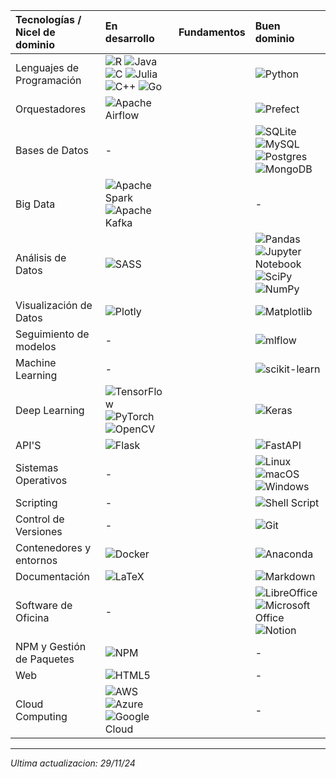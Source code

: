 <!--![portada](./banner_personal.png) -->
| Tecnologías / Nicel de dominio              | En desarrollo | Fundamentos | Buen dominio |
|:--------------------------|:--------------|:------------|:--------------|
| Lenguajes de Programación | ![R](https://img.shields.io/badge/R-276DC3.svg?style=for-the-badge&logo=r&logoColor=white) ![Java](https://img.shields.io/badge/Java-%23ED8B00.svg?style=for-the-badge&logo=openjdk&logoColor=white) ![C](https://img.shields.io/badge/C-%2300599C.svg?style=for-the-badge&logo=c&logoColor=white) ![Julia](https://img.shields.io/badge/Julia-9558B2?style=for-the-badge&logo=julia&logoColor=white) ![C++](https://img.shields.io/badge/C++-%2300599C.svg?style=for-the-badge&logo=c%2B%2B&logoColor=white) ![Go](https://img.shields.io/badge/Go-%2300ADD8.svg?style=for-the-badge&logo=go&logoColor=white) |  | ![Python](https://img.shields.io/badge/Python-3670A0?style=for-the-badge&logo=python&logoColor=ffdd54) |
| Orquestadores | ![Apache Airflow](https://img.shields.io/badge/Apache%20Airflow-017CEE?style=for-the-badge&logo=Apache%20Airflow&logoColor=white) |  | ![Prefect](https://img.shields.io/badge/Prefect-%23ffffff.svg?style=for-the-badge&logo=prefect&logoColor=white) |
| Bases de Datos | - |  | ![SQLite](https://img.shields.io/badge/SQLite-%2307405e.svg?style=for-the-badge&logo=sqlite&logoColor=white) ![MySQL](https://img.shields.io/badge/MySQL-%2300f.svg?style=for-the-badge&logo=mysql&logoColor=white) ![Postgres](https://img.shields.io/badge/Postgres-%23316192.svg?style=for-the-badge&logo=postgresql&logoColor=white) ![MongoDB](https://img.shields.io/badge/MongoDB-%234ea94b.svg?style=for-the-badge&logo=mongodb&logoColor=white) |
| Big Data | ![Apache Spark](https://img.shields.io/badge/Apache%20Spark-FDEE21?style=flat-square&logo=apachespark&logoColor=black) ![Apache Kafka](https://img.shields.io/badge/Apache%20Kafka-000?style=for-the-badge&logo=apachekafka) |  | - |
| Análisis de Datos | ![SASS](https://img.shields.io/badge/SASS-hotpink.svg?style=for-the-badge&logo=SASS&logoColor=white) |  | ![Pandas](https://img.shields.io/badge/Pandas-%23150458.svg?style=for-the-badge&logo=pandas&logoColor=white) ![Jupyter Notebook](https://img.shields.io/badge/Jupyter-%23FA0F00.svg?style=for-the-badge&logo=jupyter&logoColor=white) ![SciPy](https://img.shields.io/badge/SciPy-%230C55A5.svg?style=for-the-badge&logo=scipy&logoColor=%23white) ![NumPy](https://img.shields.io/badge/numpy-%23013243.svg?style=for-the-badge&logo=numpy&logoColor=white) |
| Visualización de Datos | ![Plotly](https://img.shields.io/badge/Plotly-%233F4F75.svg?style=for-the-badge&logo=plotly&logoColor=white) |  | ![Matplotlib](https://img.shields.io/badge/Matplotlib-%23ffffff.svg?style=for-the-badge&logo=Matplotlib&logoColor=black) |
| Seguimiento de modelos | - |  | ![mlflow](https://img.shields.io/badge/mlflow-%23d9ead3.svg?style=for-the-badge&logo=numpy&logoColor=blue) |
| Machine Learning | - |  | ![scikit-learn](https://img.shields.io/badge/scikit--learn-%23F7931E.svg?style=for-the-badge&logo=scikit-learn&logoColor=white) |
| Deep Learning | ![TensorFlow](https://img.shields.io/badge/TensorFlow-%23FF6F00.svg?style=for-the-badge&logo=TensorFlow&logoColor=white) ![PyTorch](https://img.shields.io/badge/PyTorch-%23EE4C2C.svg?style=for-the-badge&logo=PyTorch&logoColor=white) ![OpenCV](https://img.shields.io/badge/opencv-%23white.svg?style=for-the-badge&logo=opencv&logoColor=white) |  | ![Keras](https://img.shields.io/badge/Keras-%23D00000.svg?style=for-the-badge&logo=Keras&logoColor=white) |
| API'S | ![Flask](https://img.shields.io/badge/flask-%23000.svg?style=for-the-badge&logo=flask&logoColor=white) |  | ![FastAPI](https://img.shields.io/badge/FastAPI-005571?style=for-the-badge&logo=fastapi) |
| Sistemas Operativos | - |  | ![Linux](https://img.shields.io/badge/Linux-FCC624?style=for-the-badge&logo=linux&logoColor=black) ![macOS](https://img.shields.io/badge/mac%20os-000000?style=for-the-badge&logo=macos&logoColor=F0F0F0) ![Windows](https://img.shields.io/badge/Windows-0078D6?style=for-the-badge&logo=windows&logoColor=white) |
| Scripting | - |  | ![Shell Script](https://img.shields.io/badge/Shell%20Script-%23121011.svg?style=for-the-badge&logo=gnu-bash&logoColor=white) |
| Control de Versiones | - |  | ![Git](https://img.shields.io/badge/Git-%23F05033.svg?style=for-the-badge&logo=git&logoColor=white) |
| Contenedores y entornos | ![Docker](https://img.shields.io/badge/Docker-%230db7ed.svg?style=for-the-badge&logo=docker&logoColor=white) |  | ![Anaconda](https://img.shields.io/badge/Anaconda-%2344A833.svg?style=for-the-badge&logo=anaconda&logoColor=white) |
| Documentación | ![LaTeX](https://img.shields.io/badge/LaTeX-%23008080.svg?style=for-the-badge&logo=latex&logoColor=white) |  | ![Markdown](https://img.shields.io/badge/Markdown-%23000000.svg?style=for-the-badge&logo=markdown&logoColor=white) |
| Software de Oficina | - |  | ![LibreOffice](https://img.shields.io/badge/LibreOffice-%2318A303?style=for-the-badge&logo=LibreOffice&logoColor=white) ![Microsoft Office](https://img.shields.io/badge/Microsoft%20Office-D83B01?style=for-the-badge&logo=microsoft-office&logoColor=white) ![Notion](https://img.shields.io/badge/Notion-%23000000.svg?style=for-the-badge&logo=notion&logoColor=white) |
| NPM y Gestión de Paquetes | ![NPM](https://img.shields.io/badge/NPM-%23CB3837.svg?style=for-the-badge&logo=npm&logoColor=white) |  | - |
| Web | ![HTML5](https://img.shields.io/badge/HTML5-%23E34F26.svg?style=for-the-badge&logo=html5&logoColor=white) |  | - |
| Cloud Computing | ![AWS](https://img.shields.io/badge/AWS-%23FF9900.svg?style=for-the-badge&logo=amazon-aws&logoColor=white) ![Azure](https://img.shields.io/badge/azure-%230072C6.svg?style=for-the-badge&logo=microsoftazure&logoColor=white) ![Google Cloud](https://img.shields.io/badge/GoogleCloud-%234285F4.svg?style=for-the-badge&logo=google-cloud&logoColor=white) |  | - |

<!-- ![pixel separador](https://bitly.ws/UU24)  -->

---

_Ultima actualizacion: 29/11/24_
